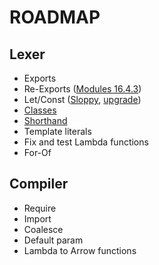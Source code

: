 # ROADMAP

## Lexer

- Exports
- Re-Exports ([Modules 16.4.3](http://exploringjs.com/es6/ch_modules.html))
- Let/Const ([Sloppy](http://exploringjs.com/es6/ch_one-javascript.html#sec_sloppy-let-declarations), [upgrade](http://exploringjs.com/es6/ch_first-steps.html#_from-var-to-letconst))
- [Classes](http://exploringjs.com/es6/ch_classes.html)
- [Shorthand](http://exploringjs.com/es6/ch_oop-besides-classes.html#_new-object-literal-features)
- Template literals
- Fix and test Lambda functions
- For-Of


## Compiler

- Require
- Import
- Coalesce
- Default param
- Lambda to Arrow functions

